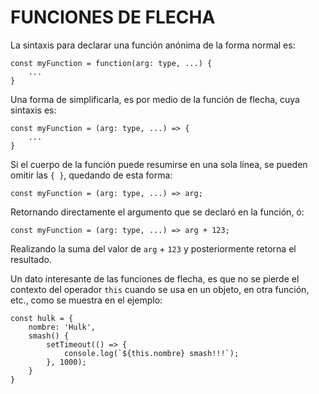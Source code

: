 # FUNCIONES DE FLECHA

La sintaxis para declarar una función anónima de la forma normal es:

~~~
const myFunction = function(arg: type, ...) {
    ...
}
~~~

Una forma de simplificarla, es por medio de la función de flecha, cuya sintaxis es:

~~~
const myFunction = (arg: type, ...) => {
    ...
}
~~~

Si el cuerpo de la función puede resumirse en una sola línea, se pueden omitir las `{ }`, quedando de esta forma:

~~~
const myFunction = (arg: type, ...) => arg;
~~~

Retornando directamente el argumento que se declaró en la función, ó:

~~~
const myFunction = (arg: type, ...) => arg + 123;
~~~

Realizando la suma del valor de `arg` + `123` y posteriormente retorna el resultado.

Un dato interesante de las funciones de flecha, es que no se pierde el contexto del operador `this` cuando se usa en un objeto, en otra función, etc., como se muestra en el ejemplo:

~~~
const hulk = {
    nombre: 'Hulk',
    smash() {
        setTimeout(() => {
            console.log(`${this.nombre} smash!!!`);
        }, 1000);
    }
}
~~~